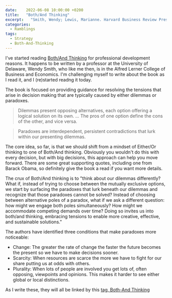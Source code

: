 ```yaml
---
date:    2022-06-08 10:00:00 +0200
title:   "Both/And Thinking"
excerpt:   "Smith, Wendy; Lewis, Marianne. Harvard Business Review Press"
categories:
  - Ramblings
tags:
  - Strategy
  - Both-And-Thinking
---
```


I've started reading [Both/And Thinking](https://bothandthinking.net) for professional development reasons.  It happens to be written by a professor at the University of Delaware, Wendy Smith, who like me then, is in the Alfred Lerner College of Business and Economics.  I'm challenging myself to write about the book as I read it, and I (re)started readng it today.  

The book is focused on providing guidance for resolving the tensions that arise in decision making that are typically caused by either dilemmas or paradoxes.

> Dilemmas present opposing alternatives, each option offering a logical solution on its own. ... The pros of one option define the cons of the other, and vice versa.

> Paradoxes are interdependent, persistent contradictions that lurk within our presenting dilemmas.

The core idea, so far, is that we should shift from a mindset of Either/Or thinking to one of Both/And thinking.  Obviously you wouldn't do this with every decision, but with big decisions, this approach can help you move forward.  There are some great supporting quotes, including one from Barack Obama, so definitely give the book a read if you want more details.

The crux of Both/And thinking is to "think about our dilemmas differently? What if, instead of trying to choose between the mutually exclusive options, we start by surfacing the paradoxes that lurk beneath our dilemmas and recognize that those paradoxes cannot be solved? Instead of choosing between alternative poles of a paradox, what if we ask a different question: how might we engage both poles simultaneously? How might we accommodate competing demands over time? Doing so invites us into both/and thinking, embracing tensions to enable more creative, effective, and sustainable solutions."

The authors have identified three conditions that make paradoxes more noticeable:

- Change: The greater the rate of change the faster the future becomes the present so we have to make decisions sooner.
- Scarcity: When resources are scarce the more we have to fight for our share putting us at odds with others.
- Plurality: When lots of people are involved you get lots of, often opposing, viewpoints and opinions.  This makes it harder to see either global or local distinctions.

As I write these, they will all be linked by this [tag, Both-And Thinking](https://www.winglemeyer.org/navigation/tags/#Both-And-Thinking)
